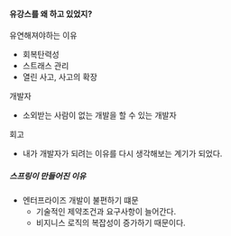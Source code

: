 #### 유강스를 왜 하고 있었지?

유연해져야하는 이유
- 회복탄력성
- 스트래스 관리
- 열린 사고, 사고의 확장

개발자
- 소외받는 사람이 없는 개발을 할 수 있는 개발자

회고
- 내가 개발자가 되려는 이유를 다시 생각해보는 계기가 되었다.

##### 스프링이 만들어진 이유
- 엔터프라이즈 개발이 불편하기 떄문
	- 기술적인 제약조건과 요구사항이 늘어간다.
	- 비지니스 로직의 복잡성이 증가하기 때문이다.